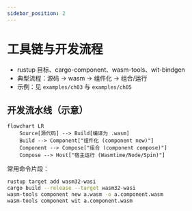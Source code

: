 ```yaml
---
sidebar_position: 2
---
```


# 工具链与开发流程

- rustup 目标、cargo-component、wasm-tools、wit-bindgen
- 典型流程：源码 → wasm → 组件化 → 组合/运行
- 示例：见 `examples/ch03` 与 `examples/ch05`

## 开发流水线（示意）

```mermaid
flowchart LR
	Source[源代码] --> Build[编译为 .wasm]
	Build --> Component["组件化 (component new)"]
	Component --> Compose["组合 (component compose)"]
	Compose --> Host["宿主运行 (Wasmtime/Node/Spin)"]
```

常用命令片段：

```bash
rustup target add wasm32-wasi
cargo build --release --target wasm32-wasi
wasm-tools component new a.wasm -o a.component.wasm
wasm-tools component wit a.component.wasm
```
